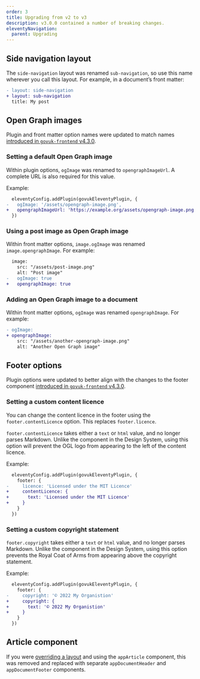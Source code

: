 ```yaml
---
order: 3
title: Upgrading from v2 to v3
description: v3.0.0 contained a number of breaking changes.
eleventyNavigation:
  parent: Upgrading
---
```


## Side navigation layout

The `side-navigation` layout was renamed `sub-navigation`, so use this name wherever you call this layout. For example, in a document’s front matter:

```diff
- layout: side-navigation
+ layout: sub-navigation
  title: My post
```

## Open Graph images

Plugin and front matter option names were updated to match names [introduced in `govuk-frontend` v4.3.0](https://github.com/alphagov/govuk-frontend/releases/tag/v4.3.0).

### Setting a default Open Graph image

Within plugin options, `ogImage` was renamed to `opengraphImageUrl`. A complete URL is also required for this value.

Example:

```diff
  eleventyConfig.addPlugin(govukEleventyPlugin, {
-   ogImage: '/assets/opengraph-image.png',
+   opengraphImageUrl: 'https://example.org/assets/opengraph-image.png',
  })
```

### Using a post image as Open Graph image

Within front matter options, `image.ogImage` was renamed `image.opengraphImage`. For example:

```diff
  image:
    src: "/assets/post-image.png"
    alt: "Post image"
-   ogImage: true
+   opengraphImage: true
```

### Adding an Open Graph image to a document

Within front matter options, `ogImage` was renamed `opengraphImage`. For example:

```diff
- ogImage:
+ opengraphImage:
    src: "/assets/another-opengraph-image.png"
    alt: "Another Open Graph image"
```

## Footer options

Plugin options were updated to better align with the changes to the footer component [introduced in `govuk-frontend` v4.3.0](https://github.com/alphagov/govuk-frontend/releases/tag/v4.3.0).

### Setting a custom content licence

You can change the content licence in the footer using the `footer.contentLicence` option. This replaces `footer.licence`.

`footer.contentLicence` takes either a `text` or `html` value, and no longer parses Markdown. Unlike the component in the Design System, using this option will prevent the OGL logo from appearing to the left of the content licence.

Example:

```diff
  eleventyConfig.addPlugin(govukEleventyPlugin, {
    footer: {
-     licence: 'Licensed under the MIT Licence'
+     contentLicence: {
+       text: 'Licensed under the MIT Licence'
+     }
    }
  })
```

### Setting a custom copyright statement

`footer.copyright` takes either a `text` or `html` value, and no longer parses Markdown. Unlike the component in the Design System, using this option prevents the Royal Coat of Arms from appearing above the copyright statement.

Example:

```diff
  eleventyConfig.addPlugin(govukEleventyPlugin, {
    footer: {
-     copyright: '© 2022 My Organistion'
+     copyright: {
+       text: '© 2022 My Organistion'
+     }
    }
  })
```

## Article component

If you were [overriding a layout](https://x-govuk.github.io/govuk-eleventy-plugin/layouts/#overriding-layouts) and using the `appArticle` component, this was removed and replaced with separate `appDocumentHeader` and `appDocumentFooter` components.
